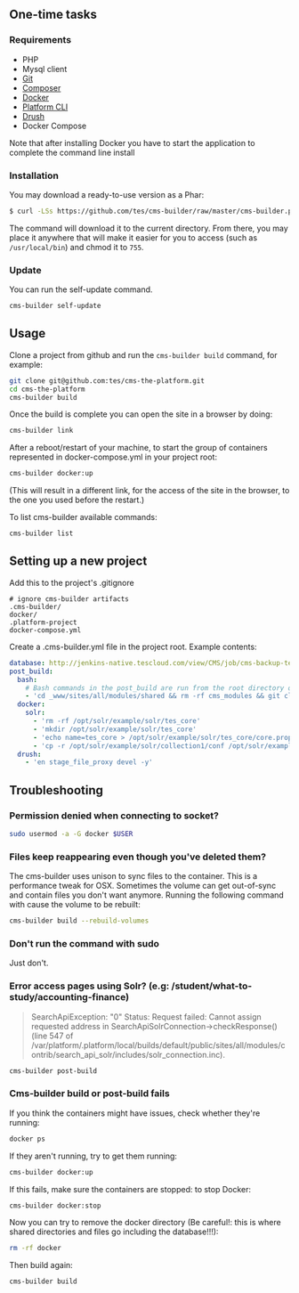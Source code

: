 
## One-time tasks
### Requirements

* PHP
* Mysql client
* [Git](https://git-scm.com/book/en/v2/Getting-Started-Installing-Git)
* [Composer](https://getcomposer.org/)
* [Docker](https://www.docker.com/)
* [Platform CLI](https://docs.platform.sh/overview/cli.html)
* [Drush](http://docs.drush.org/en/master/install/)
* Docker Compose

Note that after installing Docker you have to start the application to complete the command line install

### Installation
You may download a ready-to-use version as a Phar:

```sh
$ curl -LSs https://github.com/tes/cms-builder/raw/master/cms-builder.phar -o cms-builder
```

The command will download it to the current directory. From there, you may place it anywhere that will make it easier
for you to access (such as `/usr/local/bin`) and chmod it to `755`.

### Update
You can run the self-update command.
```sh
cms-builder self-update
```

## Usage
Clone a project from github and run the `cms-builder build` command, for example:
```bash
git clone git@github.com:tes/cms-the-platform.git
cd cms-the-platform
cms-builder build
```

Once the build is complete you can open the site in a browser by doing:
```bash
cms-builder link
```

After a reboot/restart of your machine, to start the group of containers represented in docker-compose.yml in your project root:
```bash
cms-builder docker:up
```
(This will result in a different link, for the access of the site in the browser, to the one you used before the restart.)

To list cms-builder available commands:
```bash
cms-builder list
```

## Setting up a new project
Add this to the project's .gitignore
```
# ignore cms-builder artifacts
.cms-builder/
docker/
.platform-project
docker-compose.yml
```

Create a .cms-builder.yml file in the project root. Example contents:
```yaml
database: http://jenkins-native.tescloud.com/view/CMS/job/cms-backup-tes-live/ws/database.sql.gz
post_build:
  bash:
    # Bash commands in the post_build are run from the root directory of the project
    - 'cd _www/sites/all/modules/shared && rm -rf cms_modules && git clone git@github.com:tes/cms-modules.git cms_modules'
  docker:
    solr:
      - 'rm -rf /opt/solr/example/solr/tes_core'
      - 'mkdir /opt/solr/example/solr/tes_core'
      - 'echo name=tes_core > /opt/solr/example/solr/tes_core/core.properties'
      - 'cp -r /opt/solr/example/solr/collection1/conf /opt/solr/example/solr/tes_core'
  drush:
    - 'en stage_file_proxy devel -y'
```

## Troubleshooting
### Permission denied when connecting to socket?
```bash
sudo usermod -a -G docker $USER
```
### Files keep reappearing even though you've deleted them?
The cms-builder uses unison to sync files to the container. This is a performance tweak for OSX. Sometimes the volume
can get out-of-sync and contain files you don't want anymore. Running the following command with cause the volume to be
rebuilt:
```bash
cms-builder build --rebuild-volumes
```
### Don't run the command with sudo
Just don't.

### Error access pages using Solr? (e.g: /student/what-to-study/accounting-finance)
> SearchApiException: "0" Status: Request failed: Cannot assign requested address in SearchApiSolrConnection->checkResponse() (line 547 of /var/platform/.platform/local/builds/default/public/sites/all/modules/contrib/search_api_solr/includes/solr_connection.inc).
```bash
cms-builder post-build
```

### Cms-builder build or post-build fails

If you think the containers might have issues, check whether they're running:

```bash
docker ps
```

If they aren't running, try to get them running:
```bash
cms-builder docker:up
```

If this fails, make sure the containers are stopped:
to stop Docker:
```bash
cms-builder docker:stop
```
Now you can try to remove the docker directory (Be careful!: this is where shared directories and files go including the database!!!):
```bash
rm -rf docker
```
Then build again:
```bash
cms-builder build
```
